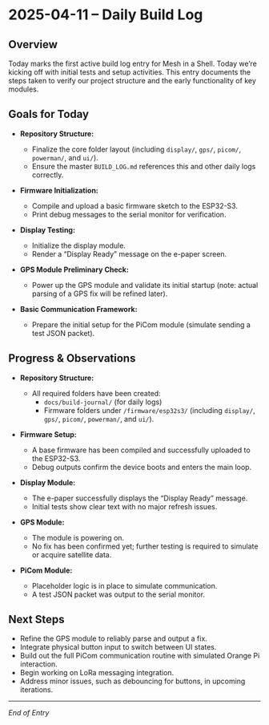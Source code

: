 # 2025-04-11 – Daily Build Log

## Overview
Today marks the first active build log entry for Mesh in a Shell. Today we’re kicking off with initial tests and setup activities. This entry documents the steps taken to verify our project structure and the early functionality of key modules.

## Goals for Today
- **Repository Structure:**  
  - Finalize the core folder layout (including `display/`, `gps/`, `picom/`, `powerman/`, and `ui/`).
  - Ensure the master `BUILD_LOG.md` references this and other daily logs correctly.
  
- **Firmware Initialization:**  
  - Compile and upload a basic firmware sketch to the ESP32-S3.
  - Print debug messages to the serial monitor for verification.

- **Display Testing:**  
  - Initialize the display module.
  - Render a “Display Ready” message on the e-paper screen.

- **GPS Module Preliminary Check:**  
  - Power up the GPS module and validate its initial startup (note: actual parsing of a GPS fix will be refined later).

- **Basic Communication Framework:**  
  - Prepare the initial setup for the PiCom module (simulate sending a test JSON packet).

## Progress & Observations
- **Repository Structure:**  
  - All required folders have been created:
    - `docs/build-journal/` (for daily logs)
    - Firmware folders under `/firmware/esp32s3/` (including `display/`, `gps/`, `picom/`, `powerman/`, and `ui/`).
  
- **Firmware Setup:**  
  - A base firmware has been compiled and successfully uploaded to the ESP32-S3.
  - Debug outputs confirm the device boots and enters the main loop.

- **Display Module:**  
  - The e-paper successfully displays the “Display Ready” message.
  - Initial tests show clear text with no major refresh issues.

- **GPS Module:**  
  - The module is powering on.
  - No fix has been confirmed yet; further testing is required to simulate or acquire satellite data.

- **PiCom Module:**  
  - Placeholder logic is in place to simulate communication.
  - A test JSON packet was output to the serial monitor.

## Next Steps
- Refine the GPS module to reliably parse and output a fix.
- Integrate physical button input to switch between UI states.
- Build out the full PiCom communication routine with simulated Orange Pi interaction.
- Begin working on LoRa messaging integration.
- Address minor issues, such as debouncing for buttons, in upcoming iterations.

---

*End of Entry*
